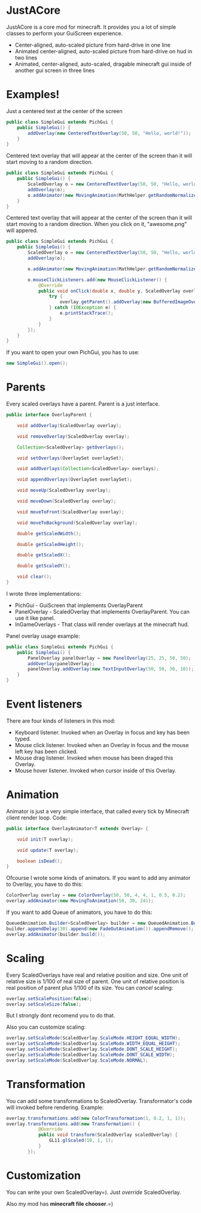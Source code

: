 # JustACore



JustACore is a core mod for minecraft. It provides you a lot of simple classes to perform your GuiScreen experience.

  - Center-aligned, auto-scaled picture from hard-drive in one line
  - Animated center-aligned, auto-scaled picture from hard-drive on hud in two lines
  - Animated, center-aligned, auto-scaled, dragable minecraft gui inside of another gui screen in three lines

# Examples!
Just a centered text at the center of the screen
```java
public class SimpleGui extends PichGui {
    public SimpleGui() {
        addOverlay(new CenteredTextOverlay(50, 50, "Hello, world!"));
    }
}
```
Centered text overlay that will appear at the center of the screen than it will start moving to a random direction.
```java
public class SimpleGui extends PichGui {
    public SimpleGui() {
        ScaledOverlay o = new CenteredTextOverlay(50, 50, "Hello, world!");
        addOverlay(o);
        o.addAnimator(new MovingAnimation(MathHelper.getRandomNormalizedVector());
    }
}
```
Centered text overlay that will appear at the center of the screen than it will start moving to a random direction. When you click on it, "awesome.png" will appered.
```java
public class SimpleGui extends PichGui {
    public SimpleGui() {
        ScaledOverlay o = new CenteredTextOverlay(50, 50, "Hello, world!");
        addOverlay(o);

        o.addAnimator(new MovingAnimation(MathHelper.getRandomNormalizedVector());

        o.mouseClickListeners.add(new MouseClickListener() {
            @Override
            public void onClick(double x, double y, ScaledOverlay overlay) {
                try {
                    overlay.getParent().addOverlay(new BufferedImageOverlay(x, y, 10, 10, ImageIO.read(new File("awesome.png"))));
                } catch (IOException e) {
                    e.printStackTrace();
                }
            }
        });
    }
}
```
If you want to open your own PichGui, you has to use:
```java
new SimpleGui().open();
```
# Parents
Every scaled overlays have a parent. Parent is a just interface.
```java
public interface OverlayParent {

    void addOverlay(ScaledOverlay overlay);

    void removeOverlay(ScaledOverlay overlay);

    Collection<ScaledOverlay> getOverlays();

    void setOverlays(OverlaySet overlaySet);

    void addOverlays(Collection<ScaledOverlay> overlays);

    void appendOverlays(OverlaySet overlaySet);

    void moveUp(ScaledOverlay overlay);

    void moveDown(ScaledOverlay overlay);

    void moveToFront(ScaledOverlay overlay);

    void moveToBackground(ScaledOverlay overlay);

    double getScaledWidth();

    double getScaledHeight();

    double getScaledX();

    double getScaledY();

    void clear();
}
```

I wrote three implementations:
  - PichGui - GuiScreen that implements OverlayParent
  - PanelOverlay - ScaledOverlay that implements OverlayParent. You can use it like panel.
  - InGameOverlays - That class will render overlays at the minecraft hud.

Panel overlay usage example:
```java
public class SimpleGui extends PichGui {
    public SimpleGui() {
        PanelOverlay panelOverlay = new PanelOverlay(25, 25, 50, 50);
        addOverlay(panelOverlay);
        panelOverlay.addOverlay(new TextInputOverlay(50, 50, 30, 10));
    }
}
```

# Event listeners

There are four kinds of listeners in this mod:

  - Keyboard listener. Invoked when an Overlay in focus and key has been typed.
  - Mouse click listener. Invoked when an Overlay in focus and the mouse left key has been clicked.
  - Mouse drag listener. Invoked when mouse has been draged this Overlay.
  - Mouse hover listener. Invoked when cursor inside of this Overlay.

# Animation
Animator is just a very simple interface, that called every tick by Minecraft client render loop.
Code:
```java
public interface OverlayAnimator<T extends Overlay> {

    void init(T overlay);

    void update(T overlay);

    boolean isDead();
}
```
Ofcourse I wrote some kinds of animators.
If you want to add any animator to Overlay, you have to do this:
```java
ColorOverlay overlay = new ColorOverlay(50, 50, 4, 4, 1, 0.5, 0.2);
overlay.addAnimator(new MovingToAnimation(50, 30, 24));
```
If you want to add Queue of animators, you have to do this:
```java
QueuedAnimation.Builder<ScaledOverlay> builder = new QueuedAnimation.Builder<ScaledOverlay>();
builder.appendDelay(30).append(new FadeOutAnimation()).appendRemove();
overlay.addAnimator(builder.build());
```
# Scaling
Every ScaledOverlays have real and relative position and size. One unit of relative size is 1/100 of real size of parent. One unit of relative position is real position of parent plus 1/100 of its size.
You can *cancel* scaling:
```java
overlay.setScalePosition(false);
overlay.setScaleSize(false);
```
But I strongly dont recomend you to do that.

Also you can customize scaling:
```java
overlay.setScaleMode(ScaledOverlay.ScaleMode.HEIGHT_EQUAL_WIDTH);
overlay.setScaleMode(ScaledOverlay.ScaleMode.WIDTH_EQUAL_HEIGHT);
overlay.setScaleMode(ScaledOverlay.ScaleMode.DONT_SCALE_HEIGHT);
overlay.setScaleMode(ScaledOverlay.ScaleMode.DONT_SCALE_WIDTH);
overlay.setScaleMode(ScaledOverlay.ScaleMode.NORMAL);
```
# Transformation
You can add some transformations to ScaledOverlay. Transformator's code will invoked before rendering.
Example:
```java
overlay.transformations.add(new ColorTransformation(1, 0.2, 1, 1));
overlay.transformations.add(new Transformation() {
            @Override
            public void transform(ScaledOverlay scaledOverlay) {
                GL11.glScaled(10, 1, 1);
            }
        });
```
# Customization
You can write your own ScaledOverlay=). Just *override* ScaledOverlay.

Also my mod has __minecraft file chooser__.=)

